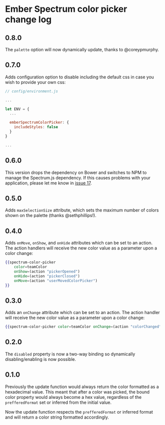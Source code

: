 # Ember Spectrum color picker change log

## 0.8.0

The `palette` option will now dynamically update, thanks to @coreypmurphy.

## 0.7.0

Adds configuration option to disable including the default css in case you wish to provide your own css:

```js
// config/environment.js

...

let ENV = {
  ...

  emberSpectrumColorPicker: {
    includeStyles: false
  }
}

...
```

## 0.6.0

This version drops the dependency on Bower and switches to NPM to manage the Spectrum.js dependency. If this causes
problems with your application, please let me know in [issue 17](https://github.com/RSSchermer/ember-spectrum-color-picker/issues/17).

## 0.5.0

Adds `maxSelectionSize` attribute, which sets the maximum number of colors shown on the palette (thanks @sethphillips!).

## 0.4.0

Adds `onMove`, `onShow`, and `onHide` attributes which can be set to an action. The action handlers will receive the
new color value as a parameter upon a color change:

``` handlebars
{{spectrum-color-picker
    color=teamColor
    onShow=(action "pickerOpened")
    onHide=(action "pickerClosed")
    onMove=(action "userMovedColorPicker")
}}
```

## 0.3.0

Adds an `onChange` attribute which can be set to an action. The action handler will receive the new color value as
a parameter upon a color change:

``` handlebars
{{spectrum-color-picker color=teamColor onChange=(action "colorChanged")}}
```

## 0.2.0

The `disabled` property is now a two-way binding so dynamically disabling/enabling is now possible.

## 0.1.0

Previously the update function would always return the color formatted as a hexadecimal value. This meant that after
a color was picked, the bound color property would always become a hex value, regardless of the `prefferedFormat` set
or inferred from the initial value.

Now the update function respects the `prefferedFormat` or inferred format and will return a color string formatted
accordingly.
